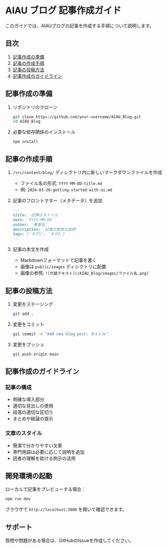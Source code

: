 # AIAU ブログ 記事作成ガイド

このガイドでは、AIAUブログの記事を作成する手順について説明します。

## 目次

1. [記事作成の準備](#記事作成の準備)
2. [記事の作成手順](#記事の作成手順)
3. [記事の投稿方法](#記事の投稿方法)
4. [記事作成のガイドライン](#記事作成のガイドライン)

## 記事作成の準備

1. リポジトリのクローン
   ```bash
   git clone https://github.com/your-username/AIAU_Blog.git
   cd AIAU_Blog
   ```

2. 必要な依存関係のインストール
   ```bash
   npm install
   ```

## 記事の作成手順

1. `/src/content/blog/` ディレクトリ内に新しいマークダウンファイルを作成
   - ファイル名の形式: `YYYY-MM-DD-title.md`
   - 例: `2024-03-20-getting-started-with-ai.md`

2. 記事のフロントマター（メタデータ）を追加
   ```markdown
   ---
   title: '記事のタイトル'
   date: 'YYYY-MM-DD'
   author: '著者名'
   description: '記事の簡単な説明'
   tags: ['タグ1', 'タグ2']
   ---
   ```

3. 記事の本文を作成
   - Markdownフォーマットで記事を書く
   - 画像は `public/images` ディレクトリに配置
   - 画像の参照: `![代替テキスト](/AIAU_Blog/images/ファイル名.png)`

## 記事の投稿方法

1. 変更をステージング
   ```bash
   git add .
   ```

2. 変更をコミット
   ```bash
   git commit -m "Add new blog post: タイトル"
   ```

3. 変更をプッシュ
   ```bash
   git push origin main
   ```

## 記事作成のガイドライン

### 記事の構成
- 明確な導入部分
- 適切な見出しの使用
- 段落の適切な区切り
- まとめや結論の提示

### 文章のスタイル
- 簡潔で分かりやすい文章
- 専門用語は必要に応じて説明を追加
- 読者の理解を助ける例示の活用

## 開発環境の起動

ローカルで記事をプレビューする場合：
```bash
npm run dev
```

ブラウザで `http://localhost:3000` を開いて確認できます。

## サポート

質問や問題がある場合は、GitHubのIssueを作成してください。 